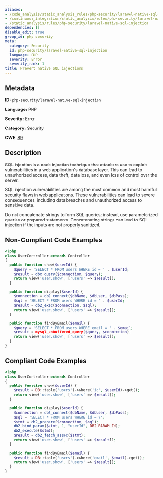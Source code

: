 ```yaml
---
aliases:
- /code_analysis/static_analysis_rules/php-security/laravel-native-sql-injection
- /continuous_integration/static_analysis/rules/php-security/laravel-native-sql-injection
- /static_analysis/rules/php-security/laravel-native-sql-injection
dependencies: []
disable_edit: true
group_id: php-security
meta:
  category: Security
  id: php-security/laravel-native-sql-injection
  language: PHP
  severity: Error
  severity_rank: 1
title: Prevent native SQL injections
---
```

<!--  SOURCED FROM https://github.com/DataDog/datadog-static-analyzer-rule-docs -->


## Metadata
**ID:** `php-security/laravel-native-sql-injection`

**Language:** PHP

**Severity:** Error

**Category:** Security

**CWE**: [89](https://cwe.mitre.org/data/definitions/89.html)

## Description
SQL injection is a code injection technique that attackers use to exploit vulnerabilities in a web application's database layer. This can lead to unauthorized access, data theft, data loss, and even loss of control over the server.

SQL injection vulnerabilities are among the most common and most harmful security flaws in web applications. These vulnerabilities can lead to severe consequences, including data breaches and unauthorized access to sensitive data.

Do not concatenate strings to form SQL queries; instead, use parameterized queries or prepared statements. Concatenating strings can lead to SQL injection if the inputs are not properly sanitized.

## Non-Compliant Code Examples
```php
<?php
class UserController extends Controller
{
  public function show($userId) {
    $query = 'SELECT * FROM users WHERE id = ' . $userId;
    $result = dbx_query($connection, $query);
    return view('user.show', ['users' => $result]);
  }

  public function display($userId) {
    $connection = db2_connect($dbName, $dbUser, $dbPass);
    $sql = 'SELECT * FROM users WHERE id = ' . $userId;
    $result = db2_exec($connection, $sql);
    return view('user.show', ['users' => $result]);
  }

  public function findByEmail($email) {
    $query = 'SELECT * FROM users WHERE email = ' . $email;
    $result = mysql_unbuffered_query($query, $connection);
    return view('user.show', ['users' => $result]);
  }
}
```

## Compliant Code Examples
```php
<?php
class UserController extends Controller
{
  public function show($userId) {
    $result = DB::table('users')->where('id', $userId)->get();
    return view('user.show', ['users' => $result]);
  }

  public function display($userId) {
    $connection = db2_connect($dbName, $dbUser, $dbPass);
    $sql = 'SELECT * FROM users WHERE id = ?';
    $stmt = db2_prepare($connection, $sql);
    db2_bind_param($stmt, 1, "userId", DB2_PARAM_IN);
    db2_execute($stmt);
    $result = db2_fetch_assoc($stmt);
    return view('user.show', ['users' => $result]);
  }

  public function findByEmail($email) {
    $result = DB::table('users')->where('email', $email)->get();
    return view('user.show', ['users' => $result]);
  }
}
```

